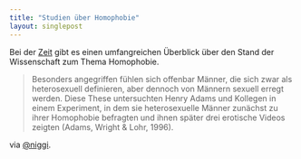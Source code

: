 ```yaml
---
title: "Studien über Homophobie"
layout: singlepost
---
```


Bei der [Zeit](http://www.zeit.de/wissen/2014-02/homophobie-ursachen-folgen-akzeptanz) gibt es einen umfangreichen Überblick über den Stand der Wissenschaft zum Thema Homophobie.

> Besonders angegriffen fühlen sich offenbar Männer, die sich zwar als heterosexuell definieren, aber dennoch von Männern sexuell erregt werden. Diese These untersuchten Henry Adams und Kollegen in einem Experiment, in dem sie heterosexuelle Männer zunächst zu ihrer Homophobie befragten und ihnen später drei erotische Videos zeigten (Adams, Wright & Lohr, 1996).

via [@niggi](https://twitter.com/niggi).